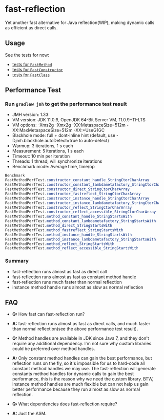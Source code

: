# fast-reflection
Yet another fast alternative for Java reflection(WIP), making dynamic calls as efficient as direct calls.

## Usage
See the tests for now:
* [tests for `FastMethod`](https://github.com/danielsun1106/fast-reflection/blob/main/src/test/java/me/sunlan/fastreflection/FastMethodTest.java)
* [tests for `FastConstructor`](https://github.com/danielsun1106/fast-reflection/blob/main/src/test/java/me/sunlan/fastreflection/FastConstructorTest.java)
* [tests for `FastClass`](https://github.com/danielsun1106/fast-reflection/blob/main/src/test/java/me/sunlan/fastreflection/FastClassTest.java)

## Performance Test
### Run `gradlew jmh` to get the performance test result

* JMH version: 1.33
* VM version: JDK 11.0.9, OpenJDK 64-Bit Server VM, 11.0.9+11-LTS
* VM options: -Xms2g -Xmx2g -XX:MetaspaceSize=512m -XX:MaxMetaspaceSize=512m -XX:+UseG1GC
* Blackhole mode: full + dont-inline hint (default, use -Djmh.blackhole.autoDetect=true to auto-detect)
* Warmup: 3 iterations, 1 s each
* Measurement: 5 iterations, 1 s each
* Timeout: 10 min per iteration
* Threads: 1 thread, will synchronize iterations
* Benchmark mode: Average time, time/op

```java
Benchmark                                                                      Mode  Cnt   Score   Error  Units
FastMethodPerfTest.constructor_constant_handle_StringCtorCharArray             avgt   15  12.329 ± 0.181  ns/op
FastMethodPerfTest.constructor_constant_lambdametafactory_StringCtorCharArray  avgt   15  12.304 ± 0.134  ns/op
FastMethodPerfTest.constructor_direct_StringCtorCharArray                      avgt   15  12.390 ± 0.211  ns/op
FastMethodPerfTest.constructor_fastreflect_StringCtorCharArray                 avgt   15  14.696 ± 0.263  ns/op
FastMethodPerfTest.constructor_instance_handle_StringCtorCharArray             avgt   15  17.857 ± 0.432  ns/op
FastMethodPerfTest.constructor_instance_lambdametafactory_StringCtorCharArray  avgt   15  13.671 ± 0.188  ns/op
FastMethodPerfTest.constructor_reflect_StringCtorCharArray                     avgt   15  18.692 ± 0.238  ns/op
FastMethodPerfTest.constructor_reflect_accessible_StringCtorCharArray          avgt   15  16.860 ± 1.800  ns/op
FastMethodPerfTest.method_constant_handle_StringStartsWith                     avgt   15   3.461 ± 0.027  ns/op
FastMethodPerfTest.method_constant_lambdametafactory_StringStartsWith          avgt   15   3.745 ± 0.280  ns/op
FastMethodPerfTest.method_direct_StringStartsWith                              avgt   15   3.307 ± 0.162  ns/op
FastMethodPerfTest.method_fastreflect_StringStartsWith                         avgt   15   3.460 ± 0.043  ns/op
FastMethodPerfTest.method_instance_handle_StringStartsWith                     avgt   15  11.531 ± 0.329  ns/op
FastMethodPerfTest.method_instance_lambdametafactory_StringStartsWith          avgt   15   3.967 ± 0.092  ns/op
FastMethodPerfTest.method_reflect_StringStartsWith                             avgt   15  11.701 ± 0.481  ns/op
FastMethodPerfTest.method_reflect_accessible_StringStartsWith                  avgt   15  10.722 ± 0.695  ns/op
```

### Summary
* fast-reflection runs almost as fast as direct call
* fast-reflection runs almost as fast as constant method handle
* fast-reflection runs much faster than normal reflection
* instance method handle runs almost as slow as normal reflection

## FAQ
* **Q:** How fast can fast-reflection run?
* **A:** fast-reflection runs almost as fast as direct calls, and much faster than normal reflection(see the above performance test result).

* **Q:** Method handles are available in JDK since Java 7, and they don't require any additional dependency. I'm not sure why custom libraries could be preferred over method handles.
* **A:** Only constant method handles can gain the best performance, but reflection runs on the fly, so it's impossible for us to hard-code all constant method handles we may use. The fast-reflection will generate constants method handles for dynamic calls to gain the best performance, this is the reason why we need the custom library. BTW, instance method handles are much flexible but can not help us gain better performance because they run almost as slow as normal reflection.

* **Q:** What dependencies does fast-reflection require?
* **A:** Just the ASM.
